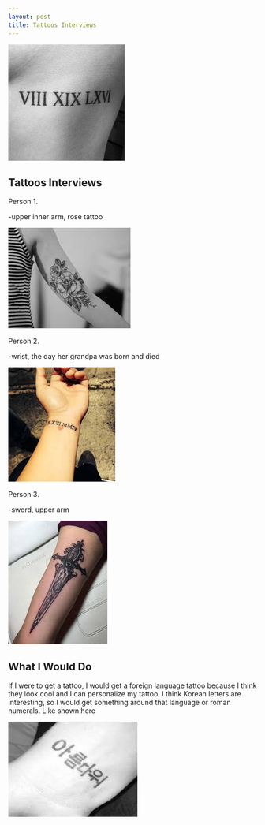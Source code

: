 ```yaml
---
layout: post
title: Tattoos Interviews 
---
```


![Number Tattoo](/images/tattoo3.jpg)

## Tattoos Interviews

Person 1.

-upper inner arm, rose tattoo

![rosetattoo](/images/rosetattoo.jpg)

Person 2.

-wrist, the day her grandpa was born and died

![romannumerals](/images/romannumerals.jpg)

Person 3.

-sword, upper arm 

![sword](/images/sword.jpg)

## What I Would Do

If I were to get a tattoo, I would get a foreign language tattoo because I think they look cool and I can personalize my tattoo.
I think Korean letters are interesting, so I would get something around that language or roman numerals. Like shown here

![languagetattoo](/images/languagetattoo.jpg)

